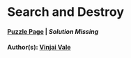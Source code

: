 # Search and Destroy

#### [Puzzle Page](2.3-p.pdf) | *Solution Missing*
#### Author(s): [Vinjai Vale](../../../../search.html?q=Vinjai+Vale)